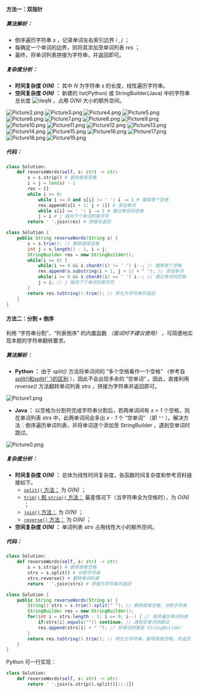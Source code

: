#### 方法一：双指针

##### 算法解析：

- 倒序遍历字符串 *s* ，记录单词左右索引边界 *i* , *j* ；
- 每确定一个单词的边界，则将其添加至单词列表 *res* ；
- 最终，将单词列表拼接为字符串，并返回即可。

##### 复杂度分析：

- **时间复杂度 *O(N)* ：** 其中 *N* 为字符串 *s* 的长度，线性遍历字符串。
- **空间复杂度 *O(N)* ：** 新建的 list(Python) 或 StringBuilder(Java) 中的字符串总长度 ![\leqN ](./p__leq_N_.png)  ，占用 *O(N)* 大小的额外空间。

 ![Picture2.png](https://pic.leetcode-cn.com/b381201214fe7ffa97d8e23575fc26cc3914be6941219cafb90124d6bcca173a-Picture2.png) ![Picture3.png](https://pic.leetcode-cn.com/2b3fe2e60404c47a53ae225438dce5f4e213ad981bcbc0b06e397ea8340045e5-Picture3.png) ![Picture4.png](https://pic.leetcode-cn.com/ba89778b47a981029406ba7efb84ef955cb3064b9f3113ffaa9e586e33d22955-Picture4.png) ![Picture5.png](https://pic.leetcode-cn.com/b0ad3cf17cb1c7ee3b99a851990c74445ab8468f95b86f682bec241d699db485-Picture5.png) ![Picture6.png](https://pic.leetcode-cn.com/50b610a0cb0af5e8082b9675eac50189c2896add750e99d45643f6e275491efb-Picture6.png) ![Picture7.png](https://pic.leetcode-cn.com/5ea9e06ec4bbe3b790076b2012ddf99b2833e44985e743e23b85bbb8c65d0e65-Picture7.png) ![Picture8.png](https://pic.leetcode-cn.com/16a4dd165b9fd5e2f031c91a593bc83968765244a17312eb7fe7fc4a9a04d2a6-Picture8.png) ![Picture9.png](https://pic.leetcode-cn.com/acdf041c8ee64e86159e0ba176cf14700ca26b3c6a90503a076e947e2e10d096-Picture9.png) ![Picture10.png](https://pic.leetcode-cn.com/93a33590b28015e24ed043e313147dce71d4e74a7d07f05f45bc1d299da7ef3b-Picture10.png) ![Picture11.png](https://pic.leetcode-cn.com/5618744fa0c73fef97a919e3e80e7d18972f49bb879cdfb46fd065fc040c8e4b-Picture11.png) ![Picture12.png](https://pic.leetcode-cn.com/67d9a4d475b8a5043b8b0e16704bebc6fe35fa74bdf08e77a3101fa2e8d76394-Picture12.png) ![Picture13.png](https://pic.leetcode-cn.com/2923a078002c1dd35e885376759b6846ee853e944d2376e7cfc114f9fdc033a6-Picture13.png) ![Picture14.png](https://pic.leetcode-cn.com/ddf0d988b81bc27d59ebad4e49c5ce683938688155fcde9a7f06abc749c659f4-Picture14.png) ![Picture15.png](https://pic.leetcode-cn.com/49c6bc342d9dc87169f96c62269a92ffbd13b9bd5cef201932385a69a7e03ce9-Picture15.png) ![Picture16.png](https://pic.leetcode-cn.com/b6b1182bd96b3d2a95472e4c28eea2579b1bcd703f43956011eccd50e39cdbcf-Picture16.png) ![Picture17.png](https://pic.leetcode-cn.com/5c08bcf4f3fa451a66bf429c32da31fb4f485ab5297ae5173a4a1c7a4f42c843-Picture17.png) ![Picture18.png](https://pic.leetcode-cn.com/a628e3eca6187523fc80b253868b06736c6d91b07dc330dc67314d04e328b9a8-Picture18.png) ![Picture19.png](https://pic.leetcode-cn.com/73dee0b058713771cd9d369550b6a0cb9060817173f11462c29c2600b623ba5f-Picture19.png) 

##### 代码：

```Python []
class Solution:
    def reverseWords(self, s: str) -> str:
        s = s.strip() # 删除首尾空格
        i = j = len(s) - 1
        res = []
        while i >= 0:
            while i >= 0 and s[i] != ' ': i -= 1 # 搜索首个空格
            res.append(s[i + 1: j + 1]) # 添加单词
            while s[i] == ' ': i -= 1 # 跳过单词间空格
            j = i # j 指向下个单词的尾字符
        return ' '.join(res) # 拼接并返回
```

```Java []
class Solution {
    public String reverseWords(String s) {
        s = s.trim(); // 删除首尾空格
        int j = s.length() - 1, i = j;
        StringBuilder res = new StringBuilder();
        while(i >= 0) {
            while(i >= 0 && s.charAt(i) != ' ') i--; // 搜索首个空格
            res.append(s.substring(i + 1, j + 1) + " "); // 添加单词
            while(i >= 0 && s.charAt(i) == ' ') i--; // 跳过单词间空格
            j = i; // j 指向下个单词的尾字符
        }
        return res.toString().trim(); // 转化为字符串并返回
    }
}
```

#### 方法二：分割 + 倒序

利用 “字符串分割”、“列表倒序” 的内置函数 *（面试时不建议使用）* ，可简便地实现本题的字符串翻转要求。

##### 算法解析：

- **Python ：** 由于 *split()* 方法将单词间的 “多个空格看作一个空格” （参考自 [split()和split(' ')的区别](https://www.cnblogs.com/python-coder/p/10073329.html) ），因此不会出现多余的 “空单词” 。因此，直接利用 *reverse()* 方法翻转单词列表 *strs* ，拼接为字符串并返回即可。

![Picture1.png](https://pic.leetcode-cn.com/8cf5ef2cf61bb805827b6f2d034cb638dbeca52518880af495cb3c76a94ecc6b-Picture1.png)

- **Java ：** 以空格为分割符完成字符串分割后，若两单词间有 *x > 1* 个空格，则在单词列表 *strs* 中，此两单词间会多出 *x - 1* 个 “空单词” （即 `""` ）。解决方法：倒序遍历单词列表，并将单词逐个添加至 StringBuilder ，遇到空单词时跳过。

![Picture0.png](https://pic.leetcode-cn.com/9ef4a9ea565bf1c2d9209ca94881a77288f90f222476cfd44c418fa3f2d2d7c1-Picture0.png)

##### 复杂度分析：

- **时间复杂度 *O(N)* ：** 总体为线性时间复杂度，各函数时间复杂度和参考资料链接如下。
  - [`split()` 方法：](https://softwareengineering.stackexchange.com/questions/331909/whats-the-complexity-of-javas-string-split-function) 为 *O(N)* ；
  - [`trim()` 和 `strip()` 方法：](https://stackoverflow.com/questions/51110114/is-string-trim-faster-than-string-replace) 最差情况下（当字符串全为空格时），为 *O(N)* ；
  - [`join()` 方法：](https://stackoverflow.com/questions/37133547/time-complexity-of-string-concatenation-in-python) 为 *O(N)* ；
  - [`reverse()` 方法：](https://stackoverflow.com/questions/37606159/what-is-the-time-complexity-of-python-list-reverse) 为 *O(N)* ；
- **空间复杂度 *O(N)* ：** 单词列表 *strs* 占用线性大小的额外空间。

##### 代码：

```Python []
class Solution:
    def reverseWords(self, s: str) -> str:
        s = s.strip() # 删除首尾空格
        strs = s.split() # 分割字符串
        strs.reverse() # 翻转单词列表
        return ' '.join(strs) # 拼接为字符串并返回
```

```Java []
class Solution {
    public String reverseWords(String s) {
        String[] strs = s.trim().split(" "); // 删除首尾空格，分割字符串
        StringBuilder res = new StringBuilder();
        for(int i = strs.length - 1; i >= 0; i--) { // 倒序遍历单词列表
            if(strs[i].equals("")) continue; // 遇到空单词则跳过
            res.append(strs[i] + " "); // 将单词拼接至 StringBuilder
        }
        return res.toString().trim(); // 转化为字符串，删除尾部空格，并返回
    }
}
```

Python 可一行实现：

```Python []
class Solution:
    def reverseWords(self, s: str) -> str:
        return ' '.join(s.strip().split()[::-1])
```